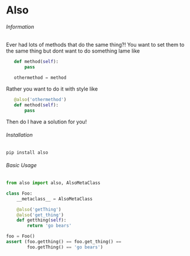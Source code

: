 Also
====

###### Information
Ever had lots of methods that do the same thing?!
You want to set them to the same thing but dont want to do something lame like
```python
   def method(self):
       pass

   othermethod = method
```

Rather you want to do it with style like

```python
   @also('othermethod')
   def method(self):
       pass
```

Then do I have a solution for you!

###### Installation
`pip install also`

###### Basic Usage
```python
from also import also, AlsoMetaClass

class Foo:
    __metaclass__ = AlsoMetaClass

    @also('getThing')
    @also('get_thing')
    def getthing(self):
        return 'go bears'

foo = Foo()
assert (foo.getthing() == foo.get_thing() == 
        foo.getThing() == 'go bears')
```
